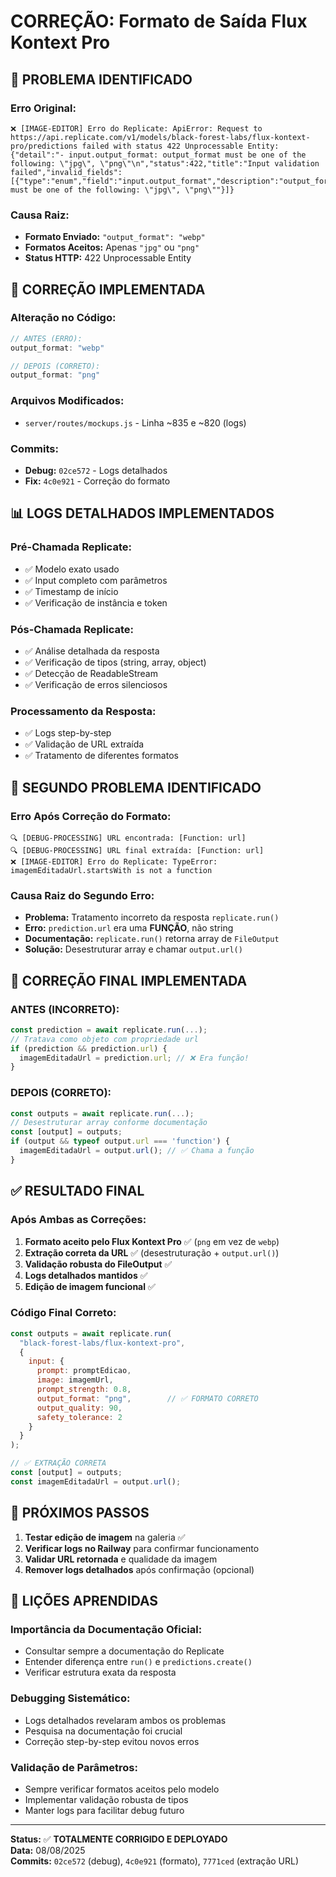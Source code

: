 # CORREÇÃO: Formato de Saída Flux Kontext Pro

## 🎯 **PROBLEMA IDENTIFICADO**

### **Erro Original:**
```
❌ [IMAGE-EDITOR] Erro do Replicate: ApiError: Request to https://api.replicate.com/v1/models/black-forest-labs/flux-kontext-pro/predictions failed with status 422 Unprocessable Entity: {"detail":"- input.output_format: output_format must be one of the following: \"jpg\", \"png\"\n","status":422,"title":"Input validation failed","invalid_fields":[{"type":"enum","field":"input.output_format","description":"output_format must be one of the following: \"jpg\", \"png\""}]}
```

### **Causa Raiz:**
- **Formato Enviado:** `"output_format": "webp"`
- **Formatos Aceitos:** Apenas `"jpg"` ou `"png"`
- **Status HTTP:** 422 Unprocessable Entity

## 🔧 **CORREÇÃO IMPLEMENTADA**

### **Alteração no Código:**
```javascript
// ANTES (ERRO):
output_format: "webp"

// DEPOIS (CORRETO):
output_format: "png"
```

### **Arquivos Modificados:**
- `server/routes/mockups.js` - Linha ~835 e ~820 (logs)

### **Commits:**
- **Debug:** `02ce572` - Logs detalhados
- **Fix:** `4c0e921` - Correção do formato

## 📊 **LOGS DETALHADOS IMPLEMENTADOS**

### **Pré-Chamada Replicate:**
- ✅ Modelo exato usado
- ✅ Input completo com parâmetros
- ✅ Timestamp de início
- ✅ Verificação de instância e token

### **Pós-Chamada Replicate:**
- ✅ Análise detalhada da resposta
- ✅ Verificação de tipos (string, array, object)
- ✅ Detecção de ReadableStream
- ✅ Verificação de erros silenciosos

### **Processamento da Resposta:**
- ✅ Logs step-by-step
- ✅ Validação de URL extraída
- ✅ Tratamento de diferentes formatos

## 🚨 **SEGUNDO PROBLEMA IDENTIFICADO**

### **Erro Após Correção do Formato:**
```
🔍 [DEBUG-PROCESSING] URL encontrada: [Function: url]
🔍 [DEBUG-PROCESSING] URL final extraída: [Function: url]
❌ [IMAGE-EDITOR] Erro do Replicate: TypeError: imagemEditadaUrl.startsWith is not a function
```

### **Causa Raiz do Segundo Erro:**
- **Problema:** Tratamento incorreto da resposta `replicate.run()`
- **Erro:** `prediction.url` era uma **FUNÇÃO**, não string
- **Documentação:** `replicate.run()` retorna array de `FileOutput`
- **Solução:** Desestruturar array e chamar `output.url()`

## 🔧 **CORREÇÃO FINAL IMPLEMENTADA**

### **ANTES (INCORRETO):**
```javascript
const prediction = await replicate.run(...);
// Tratava como objeto com propriedade url
if (prediction && prediction.url) {
  imagemEditadaUrl = prediction.url; // ❌ Era função!
}
```

### **DEPOIS (CORRETO):**
```javascript
const outputs = await replicate.run(...);
// Desestruturar array conforme documentação
const [output] = outputs;
if (output && typeof output.url === 'function') {
  imagemEditadaUrl = output.url(); // ✅ Chama a função
}
```

## ✅ **RESULTADO FINAL**

### **Após Ambas as Correções:**
1. **Formato aceito pelo Flux Kontext Pro** ✅ (`png` em vez de `webp`)
2. **Extração correta da URL** ✅ (desestruturação + `output.url()`)
3. **Validação robusta do FileOutput** ✅
4. **Logs detalhados mantidos** ✅
5. **Edição de imagem funcional** ✅

### **Código Final Correto:**
```javascript
const outputs = await replicate.run(
  "black-forest-labs/flux-kontext-pro",
  {
    input: {
      prompt: promptEdicao,
      image: imagemUrl,
      prompt_strength: 0.8,
      output_format: "png",        // ✅ FORMATO CORRETO
      output_quality: 90,
      safety_tolerance: 2
    }
  }
);

// ✅ EXTRAÇÃO CORRETA
const [output] = outputs;
const imagemEditadaUrl = output.url();
```

## 🎯 **PRÓXIMOS PASSOS**

1. **Testar edição de imagem** na galeria ✅
2. **Verificar logs no Railway** para confirmar funcionamento
3. **Validar URL retornada** e qualidade da imagem
4. **Remover logs detalhados** após confirmação (opcional)

## 📝 **LIÇÕES APRENDIDAS**

### **Importância da Documentação Oficial:**
- Consultar sempre a documentação do Replicate
- Entender diferença entre `run()` e `predictions.create()`
- Verificar estrutura exata da resposta

### **Debugging Sistemático:**
- Logs detalhados revelaram ambos os problemas
- Pesquisa na documentação foi crucial
- Correção step-by-step evitou novos erros

### **Validação de Parâmetros:**
- Sempre verificar formatos aceitos pelo modelo
- Implementar validação robusta de tipos
- Manter logs para facilitar debug futuro

---

**Status:** ✅ **TOTALMENTE CORRIGIDO E DEPLOYADO**  
**Data:** 08/08/2025  
**Commits:** `02ce572` (debug), `4c0e921` (formato), `7771ced` (extração URL)
